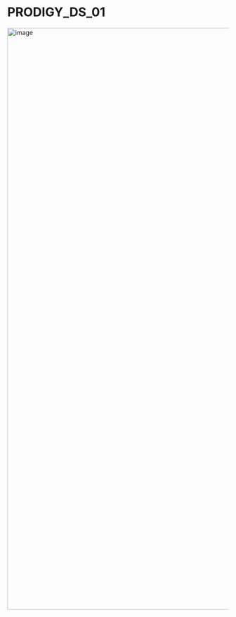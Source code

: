 # PRODIGY_DS_01

<img width="1326" alt="image" src="https://github.com/venkataprasad-munigala/PRODIGY_DS_01/assets/136186284/624d6a90-28be-4dde-8e55-cd1e1e93ab33">
